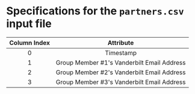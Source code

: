 # Specifications for the `partners.csv` input file

| Column Index |                 Attribute                  |
| :----------: | :----------------------------------------: |
|      0       |                 Timestamp                  |
|      1       | Group Member #1's Vanderbilt Email Address |
|      2       | Group Member #2's Vanderbilt Email Address |
|      3       | Group Member #3's Vanderbilt Email Address |